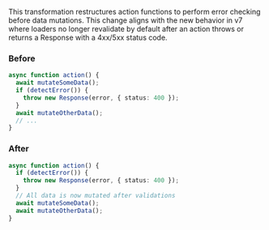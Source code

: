 


This transformation restructures action functions to perform error checking before data mutations. This change aligns with the new behavior in v7 where loaders no longer revalidate by default after an action throws or returns a Response with a 4xx/5xx status code.

### Before

```ts
async function action() {
  await mutateSomeData();
  if (detectError()) {
    throw new Response(error, { status: 400 });
  }
  await mutateOtherData();
  // ...
}
```

### After

```ts
async function action() {
  if (detectError()) {
    throw new Response(error, { status: 400 });
  }
  // All data is now mutated after validations
  await mutateSomeData();
  await mutateOtherData();
}
```


